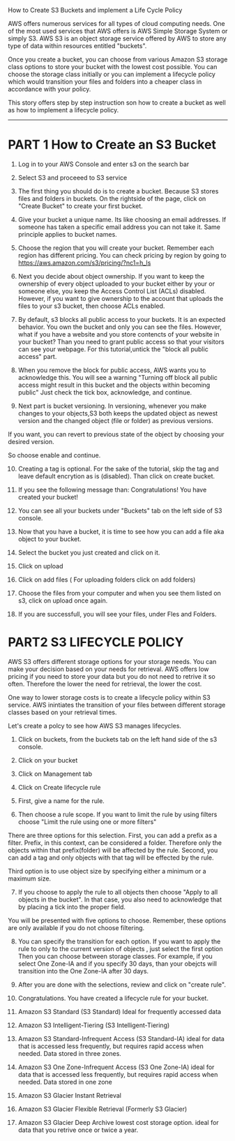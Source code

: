 How to Create S3 Buckets and implement a Life Cycle Policy

AWS offers numerous services for all types of cloud computing needs. One of the most used services that AWS offers is AWS Simple Storage System or simply S3. 
AWS S3 is an object storage service offered by AWS to store any type of data within resources entitled "buckets".

Once you create a bucket, you can choose from various Amazon S3 storage class options to store your bucket with the lowest cost possible. You can choose the storage class initially or you can implement a lifecycle policy which would transition your files and folders into a cheaper class in accordance with your policy. 

This story offers step by step instruction son how to create a bucket as well as how to implement a lifecycle policy.

-------

# PART 1 How to Create an S3 Bucket

1. Log in to your AWS Console and enter s3 on the search bar

2. Select S3 and proceeed to S3 service

3. The first thing you should do is to create a bucket. Because S3 stores files and folders in buckets. On the rightside of the page, click on "Create Bucket" to create your first bucket.

4. Give your bucket a unique name. Its like choosing an email addresses. If someone has taken a specific email address you can not take it. Same principle applies to bucket names.

5. Choose the region that you will create your bucket. Remember each region has different pricing.
You can check pricing by region by going to https://aws.amazon.com/s3/pricing/?nc1=h_ls

6. Next you decide about object ownership. If you want to keep the ownership of every object uploaded to your bucket either by your or someone else, you keep the Access Control List (ACLs) disabled.
However, if you want to give ownership to the account that uploads the files to your s3 bucket, then choose ACLs enabled.

7. By default, s3 blocks all public access to your buckets. It is an expected behavior. You own the bucket and only you can see the files.
However, what if you have a website and you store contencts of your website in your bucket? Than you need to grant public access so that your visitors can see your webpage.
For this tutorial,untick the "block all public access" part.

8. When you remove the block for public access, AWS wants you to acknowledge this. You will see a warning
"Turning off block all public access might result in this bucket and the objects within becoming public"
Just check the tick box, acknowledge, and continue.

9. Next part is bucket versioning. In versioning, whenever you make changes to your objects,S3 both keeps the updated object as newest version and the changed object (file or folder) as previous versions.

If you want, you can revert to previous state of the object by choosing your desired version.

So choose enable and continue.

10. Creating a tag is optional. For the sake of the tutorial, skip the tag and leave default encrytion as is (disabled). Than click on create bucket.

11. If you see the following message than: Congratulations! You have created your bucket!

12. You can see all your buckets under "Buckets" tab on the left side of S3 console.

13. Now that you have a bucket, it is time to see how you can add a file aka object to your bucket.

14. Select the bucket you just created and click on it.

15. Click on upload

16. Click on add files ( For uploading folders click on add folders)

17. Choose the files from your computer and when you see them listed on s3, click on upload once again.

18. If you are successfull, you will see your files, under Fles and Folders.

# PART2 S3 LIFECYCLE POLICY

AWS S3 offers different storage options for your storage needs. You can make your decision based on your needs for retrieval. AWS offers low pricing if you need to store your data but you do not need to retrive it so often. Therefore the lower the need for retrieval, the lower the cost. 

One way to lower storage costs is to create a lifecycle policy within S3 service. AWS inintiates the transition of your files between different storage classes based on your retrieval times.

Let's create a polcy to see how AWS S3 manages lifecycles.

1. Click on buckets, from the buckets tab on the left hand side of the s3 console.

2. Click on your bucket

3. Click on Management tab

4. Click on Create lifecycle rule

5. First, give a name for the rule.

6. Then choose a rule scope. If you want to limit the rule by using filters choose "Limit the rule using one or more filters"

There are three options for this selection. 
First, you can add a prefix as a filter. Prefix, in this context, can be considered a folder. Therefore only the objects within that prefix(folder) will be affected by the rule.
Second, you can add a tag and only objects with that tag will be effected by the rule.

Third option is to use object size by specifying either a minimum or a maximum size.

7. If you choose to apply the rule to all objects then choose "Apply to all objects in the bucket". In that case, you also need to acknowledge that by placing a tick into the proper field.

 You will be presented with five options to choose. Remember, these options are only available if you do not choose filtering.

8. You can specify the transition for each option. If you want to apply the rule to only to the current version of objects , just select the first option 
Then you can choose between storage classes. For example, if you select One Zone-IA and if you specify 30 days, than your obejcts will transition into the One Zone-IA after 30 days.
 
9. After you are done with the selections, review and click on "create rule".

10. Congratulations. You have created a lifecycle rule for your bucket.


1. Amazon S3 Standard (S3 Standard) 
Ideal for frequently accessed data

2. Amazon S3 Intelligent-Tiering (S3 Intelligent-Tiering)

3. Amazon S3 Standard-Infrequent Access (S3 Standard-IA)
ideal for data that is accessed less frequently, but requires rapid access when needed. Data stored in three zones.

4. Amazon S3 One Zone-Infrequent Access (S3 One Zone-IA)
ideal for data that is accessed less frequently, but requires rapid access when needed. Data stored in one zone

5. Amazon S3 Glacier Instant Retrieval

6. Amazon S3 Glacier Flexible Retrieval (Formerly S3 Glacier)

7. Amazon S3 Glacier Deep Archive
lowest cost storage option. ideal for data that you retrive once or twice a year.